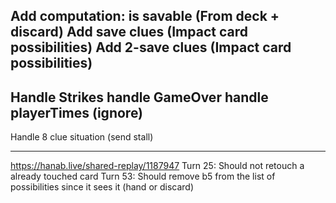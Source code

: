 Add computation: is savable (From deck + discard)
Add save clues (Impact card possibilities)
Add 2-save clues (Impact card possibilities)
---
Handle Strikes
handle GameOver
handle playerTimes (ignore)
---
Handle 8 clue situation (send stall)

---
https://hanab.live/shared-replay/1187947
Turn 25: Should not retouch a already touched card
Turn 53: Should remove b5 from the list of possibilities since it sees it (hand or discard)
